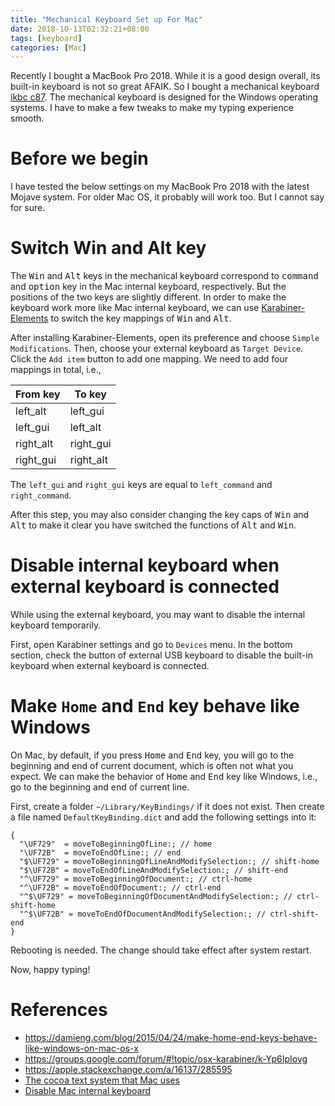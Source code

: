 ```yaml
---
title: "Mechanical Keyboard Set up For Mac"
date: 2018-10-13T02:32:21+08:00
tags: [keyboard]
categories: [Mac]
---
```


Recently I bought a MacBook Pro 2018. While it is a good design overall, its
built-in keyboard is not so great AFAIK. So I bought a mechanical keyboard
[ikbc c87](http://www.ikbc.com.tw/c87). The mechanical keyboard is designed for
the Windows operating systems. I have to make a few tweaks to make my typing
experience smooth.

<!--more-->

# Before we begin

I have tested the below settings on my MacBook Pro 2018 with the latest Mojave
system. For older Mac OS, it probably will work too. But I cannot say for sure.

# Switch Win and Alt key

The <kbd>Win</kbd> and <kbd>Alt</kbd> keys in the mechanical keyboard
correspond to <kbd>command</kbd> and <kbd>option</kbd> key in the Mac internal
keyboard, respectively. But the positions of the two keys are slightly
different. In order to make the keyboard work more like Mac internal keyboard,
we can use [Karabiner-Elements](https://github.com/tekezo/Karabiner-Elements)
to switch the key mappings of <kbd>Win</kbd> and <kbd>Alt</kbd>.

After installing Karabiner-Elements, open its preference and choose `Simple
Modifications`. Then, choose your external keyboard as `Target Device`. Click
the `Add item` button to add one mapping. We need to add four mappings in
total, i.e.,

|From key| To key|
|---|---|
|left_alt|left_gui|
|left_gui|left_alt|
|right_alt|right_gui|
|right_gui|right_alt|

The `left_gui` and `right_gui` keys are equal to `left_command` and
`right_command`.

After this step, you may also consider changing the key caps of <kbd>Win</kbd>
and <kbd>Alt</kbd> to make it clear you have switched the functions of <kbd>Alt</kbd>
and <kbd>Win</kbd>.

# Disable internal keyboard when external keyboard is connected

While using the external keyboard, you may want to disable the internal
keyboard temporarily.

First, open Karabiner settings and go to `Devices` menu. In the bottom section,
check the button of external USB keyboard to disable the built-in keyboard when
external keyboard is connected.

# Make `Home` and `End` key behave like Windows

On Mac, by default, if you press <kbd>Home</kbd> and <kbd>End</kbd> key, you
will go to the beginning and end of current document, which is often not what
you expect. We can make the behavior of <kbd>Home</kbd> and <kbd>End</kbd> key
like Windows, i.e., go to the beginning and end of current line.

First, create a folder `~/Library/KeyBindings/` if it does not exist. Then
create a file named `DefaultKeyBinding.dict` and add the following settings
into it:

```
{
  "\UF729"  = moveToBeginningOfLine:; // home
  "\UF72B"  = moveToEndOfLine:; // end
  "$\UF729" = moveToBeginningOfLineAndModifySelection:; // shift-home
  "$\UF72B" = moveToEndOfLineAndModifySelection:; // shift-end
  "^\UF729" = moveToBeginningOfDocument:; // ctrl-home
  "^\UF72B" = moveToEndOfDocument:; // ctrl-end
  "^$\UF729" = moveToBeginningOfDocumentAndModifySelection:; // ctrl-shift-home
  "^$\UF72B" = moveToEndOfDocumentAndModifySelection:; // ctrl-shift-end
}
```

Rebooting is needed. The change should take effect after system restart.

Now, happy typing!

# References

+ https://damieng.com/blog/2015/04/24/make-home-end-keys-behave-like-windows-on-mac-os-x
+ https://groups.google.com/forum/#!topic/osx-karabiner/k-Yp6IpIovg
+ https://apple.stackexchange.com/a/16137/285595
+ [The cocoa text system that Mac uses](http://www.hcs.harvard.edu/~jrus/site/cocoa-text.html)
+ [Disable Mac internal keyboard](https://github.com/tekezo/Karabiner-Elements/issues/334#issuecomment-258679549)
